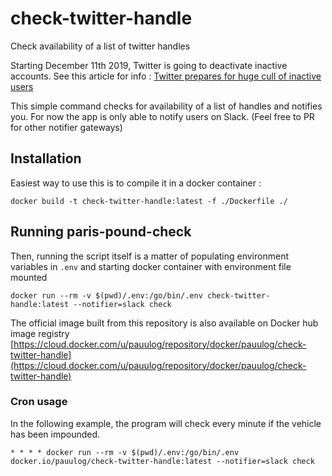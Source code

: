 # check-twitter-handle
Check availability of a list of twitter handles

Starting December 11th 2019, Twitter is going to deactivate inactive accounts.
See this article for info : [Twitter prepares for huge cull of inactive users](https://www.bbc.co.uk/news/technology-50567751)


This simple command checks for availability of a list of handles and notifies you.
For now the app is only able to notify users on Slack. (Feel free to PR for other notifier gateways)

## Installation

Easiest way to use this is to compile it in a docker container :
```
docker build -t check-twitter-handle:latest -f ./Dockerfile ./
```

## Running paris-pound-check

Then, running the script itself is a matter of populating environment variables in `.env` and starting docker container with environment file mounted

```
docker run --rm -v $(pwd)/.env:/go/bin/.env check-twitter-handle:latest --notifier=slack check
```

The official image built from this repository is also available on Docker hub image registry [https://cloud.docker.com/u/pauulog/repository/docker/pauulog/check-twitter-handle](https://cloud.docker.com/u/pauulog/repository/docker/pauulog/check-twitter-handle)

### Cron usage

In the following example, the program will check every minute if the vehicle has been impounded.
```
* * * * docker run --rm -v $(pwd)/.env:/go/bin/.env docker.io/pauulog/check-twitter-handle:latest --notifier=slack check
```
